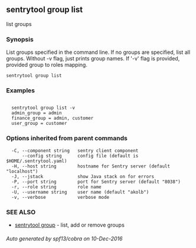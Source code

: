 ## sentrytool group list

list groups

### Synopsis


List groups specified in the command line. If no groups are specified, list all groups.
Without -v flag, just prints group names. If '-v' flag is provided, provided group to roles mapping.


```
sentrytool group list
```

### Examples

```

  sentrytool group list -v
  admin_group = admin
  finance_group = admin, customer
  user_group = customer
```

### Options inherited from parent commands

```
  -C, --component string   sentry client component
      --config string      config file (default is $HOME/.sentrytool.yaml)
  -H, --host string        hostname for Sentry server (default "localhost")
  -J, --jstack             show Java stack on for errors
  -P, --port string        port for Sentry server (default "8038")
  -r, --role string        role name
  -U, --username string    user name (default "akolb")
  -v, --verbose            verbose mode
```

### SEE ALSO
* [sentrytool group](sentrytool_group.md)	 - list, add or remove groups

###### Auto generated by spf13/cobra on 10-Dec-2016
